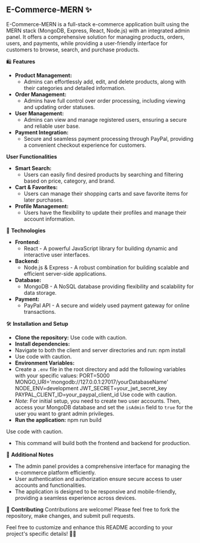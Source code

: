 ## E-Commerce-MERN ✨

E-Commerce-MERN is a full-stack e-commerce application built using the MERN stack (MongoDB, Express, React, Node.js) with an integrated admin panel. It offers a comprehensive solution for managing products, orders, users, and payments, while providing a user-friendly interface for customers to browse, search, and purchase products.

🛍️ **Features**
- **Product Management:**
  - Admins can effortlessly add, edit, and delete products, along with their categories and detailed information.
- **Order Management:**
  - Admins have full control over order processing, including viewing and updating order statuses.
- **User Management:**
  - Admins can view and manage registered users, ensuring a secure and reliable user base.
- **Payment Integration:**
  - Secure and seamless payment processing through PayPal, providing a convenient checkout experience for customers.

**User Functionalities**
- **Smart Search:**
  - Users can easily find desired products by searching and filtering based on price, category, and brand.
- **Cart & Favorites:**
  - Users can manage their shopping carts and save favorite items for later purchases.
- **Profile Management:**
  - Users have the flexibility to update their profiles and manage their account information.

🚀 **Technologies**
- **Frontend:**
  - React - A powerful JavaScript library for building dynamic and interactive user interfaces.
- **Backend:**
  - Node.js & Express - A robust combination for building scalable and efficient server-side applications.
- **Database:**
  - MongoDB - A NoSQL database providing flexibility and scalability for data storage.
- **Payment:**
  - PayPal API - A secure and widely used payment gateway for online transactions.

🛠️ **Installation and Setup**
- **Clone the repository:**
Use code with caution.
- **Install dependencies:**
- Navigate to both the client and server directories and run: npm install
- Use code with caution.
- **Environment Variables:**
- Create a `.env` file in the root directory and add the following variables with your specific values:
PORT=5000
MONGO_URI='mongodb://127.0.0.1:27017/yourDatabaseName'
NODE_ENV=development
JWT_SECRET=your_jwt_secret_key
PAYPAL_CLIENT_ID=your_paypal_client_id
Use code with caution.
- *Note*: For initial setup, you need to create two user accounts. Then, access your MongoDB database and set the `isAdmin` field to `true` for the user you want to grant admin privileges.
- **Run the application:**
npm run build

Use code with caution.
- This command will build both the frontend and backend for production.

📑 **Additional Notes**
- The admin panel provides a comprehensive interface for managing the e-commerce platform efficiently.
- User authentication and authorization ensure secure access to user accounts and functionalities.
- The application is designed to be responsive and mobile-friendly, providing a seamless experience across devices.

🤝 **Contributing**
Contributions are welcome! Please feel free to fork the repository, make changes, and submit pull requests.

Feel free to customize and enhance this README according to your project's specific details! 🚀🌟

